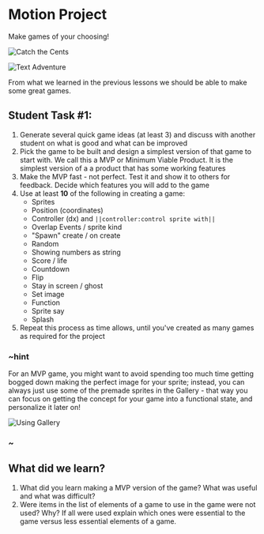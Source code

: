 # Motion Project

Make games of your choosing!

![Catch the Cents](/static/courses/csintro1/motion-and-events/catch-the-cents.gif)

![Text Adventure](/static/courses/csintro1/motion-and-events/text-adventure.gif)

From what we learned in the previous lessons we should be able to make some great games. 

## Student Task #1:

1. Generate several quick game ideas (at least 3) and discuss with another student on what is good and what can be improved
2. Pick the game to be built and design a simplest version of that game to start with. We call this a MVP or Minimum Viable Product. It is the simplest version of a a product that has some working features
3. Make the MVP fast - not perfect. Test it and show it to others for feedback. Decide which features you will add to the game
4. Use at least **10** of the following in creating a game:
    * Sprites
    * Position (coordinates)
    * Controller (dx) and ``||controller:control sprite with||``
    * Overlap Events / sprite kind
    * "Spawn" create / on create
    * Random
    * Showing numbers as string
    * Score / life
    * Countdown
    * Flip
    * Stay in screen / ghost
    * Set image
    * Function
    * Sprite say
    * Splash
5. Repeat this process as time allows, until you've created as many games as required for the project

### ~hint

For an MVP game, you might want to avoid spending too much time getting bogged down making the perfect image for your sprite; instead, you can always just use some of the premade sprites in the Gallery - that way you can focus on getting the concept for your game into a functional state, and personalize it later on!

![Using Gallery](/static/courses/csintro1/motion-and-events/image-gallery.gif)

### ~

## What did we learn? 

1. What did you learn making a MVP version of the game?  What was useful and what was difficult?
2. Were items in the list of elements of a game to use in the game were not used?  Why? If all were used explain which ones were essential to the game versus less essential elements of a game.
